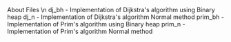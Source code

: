 About Files \n
dj_bh - Implementation of Dijkstra's algorithm using Binary heap
dj_n - Implementation of Dijkstra's algorithm Normal method
prim_bh - Implementation of Prim's algorithm using Binary heap
prim_n - Implementation of Prim's algorithm Normal method
